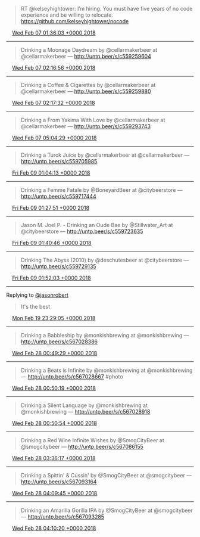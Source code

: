 > RT @kelseyhightower: I’m hiring. You must have five years of no code experience and be willing to relocate. https://github.com/kelseyhightower/nocode

<img src="media/tweet.ico" width="12" /> [Wed Feb 07 01:36:03 +0000 2018](https://twitter.com/nhudson/status/961050894941921280)

----

> Drinking a Moonage Daydream by @cellarmakerbeer at @cellarmakerbeer — http://untp.beer/s/c559259604

<img src="media/tweet.ico" width="12" /> [Wed Feb 07 02:16:56 +0000 2018](https://twitter.com/nhudson/status/961061185071321088)

----

> Drinking a Coffee &amp; Cigarettes by @cellarmakerbeer at @cellarmakerbeer — http://untp.beer/s/c559259880

<img src="media/tweet.ico" width="12" /> [Wed Feb 07 02:17:32 +0000 2018](https://twitter.com/nhudson/status/961061333910347776)

----

> Drinking a From Yakima With Love by @cellarmakerbeer at @cellarmakerbeer — http://untp.beer/s/c559293743

<img src="media/tweet.ico" width="12" /> [Wed Feb 07 05:04:29 +0000 2018](https://twitter.com/nhudson/status/961103349289508872)

----

> Drinking a Turok Juice by @cellarmakerbeer at @cellarmakerbeer — http://untp.beer/s/c559705985

<img src="media/tweet.ico" width="12" /> [Fri Feb 09 01:04:13 +0000 2018](https://twitter.com/nhudson/status/961767658734739457)

----

> Drinking a Femme Fatale by @BoneyardBeer at @citybeerstore — http://untp.beer/s/c559717444

<img src="media/tweet.ico" width="12" /> [Fri Feb 09 01:27:51 +0000 2018](https://twitter.com/nhudson/status/961773606060593153)

----

> Jason M. Joel P. - Drinking an Oude Bae by @Stillwater_Art at @citybeerstore  — http://untp.beer/s/c559723635

<img src="media/tweet.ico" width="12" /> [Fri Feb 09 01:40:46 +0000 2018](https://twitter.com/nhudson/status/961776857598357504)

----

> Drinking  The Abyss (2010) by @deschutesbeer at @citybeerstore — http://untp.beer/s/c559729135

<img src="media/tweet.ico" width="12" /> [Fri Feb 09 01:52:03 +0000 2018](https://twitter.com/nhudson/status/961779695439278082)

----

Replying to [@jasonrobert](https://twitter.com/jasonrobert/status/965728207680032768)

> It's the best

<img src="media/tweet.ico" width="12" /> [Mon Feb 19 23:29:05 +0000 2018](https://twitter.com/nhudson/status/965729985762942976)

----

> Drinking a Babbleship by @monkishbrewing at @monkishbrewing — http://untp.beer/s/c567028386

<img src="media/tweet.ico" width="12" /> [Wed Feb 28 00:49:29 +0000 2018](https://twitter.com/nhudson/status/968649322668724224)

----

> Drinking a Beats is Infinite by @monkishbrewing at @monkishbrewing — http://untp.beer/s/c567028667 #photo

<img src="media/tweet.ico" width="12" /> [Wed Feb 28 00:50:19 +0000 2018](https://twitter.com/nhudson/status/968649532564213762)

----

> Drinking a Silent Language by @monkishbrewing at @monkishbrewing — http://untp.beer/s/c567028918

<img src="media/tweet.ico" width="12" /> [Wed Feb 28 00:50:54 +0000 2018](https://twitter.com/nhudson/status/968649678412804099)

----

> Drinking a Red Wine Infinite Wishes by @SmogCityBeer at @smogcitybeer — http://untp.beer/s/c567086155

<img src="media/tweet.ico" width="12" /> [Wed Feb 28 03:36:17 +0000 2018](https://twitter.com/nhudson/status/968691298566852610)

----

> Drinking a Spittin' &amp; Cussin' by @SmogCityBeer at @smogcitybeer — http://untp.beer/s/c567093164

<img src="media/tweet.ico" width="12" /> [Wed Feb 28 04:09:45 +0000 2018](https://twitter.com/nhudson/status/968699719248728065)

----

> Drinking an Amarilla Gorilla IPA by @SmogCityBeer at @smogcitybeer — http://untp.beer/s/c567093285

<img src="media/tweet.ico" width="12" /> [Wed Feb 28 04:10:20 +0000 2018](https://twitter.com/nhudson/status/968699867051814912)